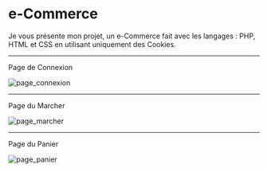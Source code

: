 # e-Commerce
Je vous présente mon projet, un e-Commerce fait avec les langages : PHP, HTML et CSS en utilisant uniquement des Cookies.

-----------------------------------------------------------------------------------------------------------------------------------------------------------------------------------
Page de Connexion

![page_connexion](https://user-images.githubusercontent.com/73890015/115873351-1d85bc80-a443-11eb-9587-b222fbe164d8.png)

-----------------------------------------------------------------------------------------------------------------------------------------------------------------------------------
Page du Marcher


![page_marcher](https://user-images.githubusercontent.com/73890015/115875283-56bf2c00-a445-11eb-93ed-06b299bfa192.png)

-----------------------------------------------------------------------------------------------------------------------------------------------------------------------------------
Page du Panier

![page_panier](https://user-images.githubusercontent.com/73890015/115874062-faa7d800-a443-11eb-9a75-62a4f823a9b4.png)
